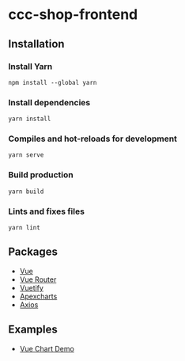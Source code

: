 # ccc-shop-frontend

## Installation

### Install Yarn
```
npm install --global yarn
```

### Install dependencies
```
yarn install
```

### Compiles and hot-reloads for development
```
yarn serve
```

### Build production
```
yarn build
```

### Lints and fixes files
```
yarn lint
```

## Packages

- [Vue](https://vuejs.org/)
- [Vue Router](https://router.vuejs.org/)
- [Vuetify](https://vuetifyjs.com/)
- [Apexcharts](https://apexcharts.com)
- [Axios](https://axios-http.com/)

## Examples

- [Vue Chart Demo](https://apexcharts.com/vue-chart-demos/area-charts/spline/)
